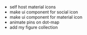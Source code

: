 -   self host material icons
-   make ui component for social icon
-   make ui component for material icon
-   animate pins on dot-map
-   add my figure collection

